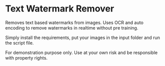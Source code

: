 # Text Watermark Remover
Removes text based watermarks from images. Uses OCR and auto encoding to remove watermarks in realtime without pre training. 

Simply install the requirements, put your images in the input folder and run the script file. 

For demonstration purpose only. Use at your own risk and be responsible with property rights. 
